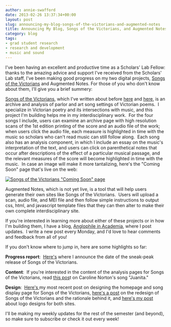 ```yaml
---
author: annie-swafford
date: 2013-02-26 13:37:34+00:00
layout: post
slug: announcing-my-blog-songs-of-the-victorians-and-augmented-notes
title: Announcing My Blog, Songs of the Victorians, and Augmented Notes
category: blog
tags:
- grad student research
- research and development
- music and sound
---
```


I've been having an excellent and productive time as a Scholars' Lab Fellow: thanks to the amazing advice and support I've received from the Scholars' Lab staff, I've been making good progress on my two digital projects, [Songs of the Victorians](http://www.songsofthevictorians.com/) and Augmented Notes. For those of you who don't know about them, I'll give you a brief summery:

[Songs of the Victorians](http://www.songsofthevictorians.com/index.html), which I've written about before [here](http://www.scholarslab.org/praxis-program/introducing-our-digital-work-%E2%80%9Csongs-of-the-victorians%E2%80%9D/) and [here](http://www.nines.org/news/?p=1291), is an archive and analysis of parlor and art song settings of Victorian poems.  I specialize in Victorian poetry and its intersections with music, and this project I'm building helps me in my interdisciplinary work.  For the four songs I include, users can examine an archive page with high resolution scans of the 1st edition printing of the score and an audio file of the work; when users click the audio file, each measure is highlighted in time with the music so scholars who can't read music can still follow along.  Each song also has an analysis component, in which I include an essay on the music's interpretation of the text, and users can click on parenthetical notes that occur after descriptions of the effect of a particular musical passage, and the relevant measures of the score will become highlighted in time with the music.  In case an image will make it more tantalizing, here's the "Coming Soon" page that's live on the web:

[![Songs of the Victorians "Coming Soon" page](http://static.scholarslab.org/wp-content/uploads/2013/02/Screen-Shot-2013-02-25-at-12.54.03-PM-1024x575.png)](http://static.scholarslab.org/wp-content/uploads/2013/02/Screen-Shot-2013-02-25-at-12.54.03-PM.png)

Augmented Notes, which is not yet live, is a tool that will help users generate their own sites like Songs of the Victorians.  Users will upload a scan, audio file, and MEI file and then follow simple instructions to output css, html, and javascript template files that they can then alter to make their own complete interdisciplinary site.

If you're interested in learning more about either of these projects or in how I'm building them, I have a blog, [Anglophile in Academia](http://anglophileinacademia.blogspot.com/), where I post updates.  I write a new post every Monday, and I'd love to hear comments and feedback from all of you!

If you don't know where to jump in, here are some highlights so far:

**Progress report**:  [Here's](http://anglophileinacademia.blogspot.com/2013/02/sneak-peak-release-date-for-songs-of.html) where I announce the date of the sneak-peak release of Songs of the Victorians.

**Content**:  If you're interested in the content of the analysis pages for Songs of the Victorians, read [this pos](http://anglophileinacademia.blogspot.com/2013/02/a-note-on-content-caroline-nortons.html)t on Caroline Norton's song "Juanita."

**Design**:  [Here's ](http://anglophileinacademia.blogspot.com/2013/02/more-design-creating-homepage-and-song.html)my most recent post on designing the homepage and song display page for Songs of the Victorians, [here's a post](http://anglophileinacademia.blogspot.com/2013/02/songs-of-victorians-redesigned.html) on the redesign of Songs of the Victorians and the rationale behind it, and [here's my post ](http://anglophileinacademia.blogspot.com/2013/01/hello-readers-as-some-of-you-know-its.html)about logo designs for both sites.

I'll be making my weekly updates for the rest of the semester (and beyond), so make sure to subscribe or check it out every week!
